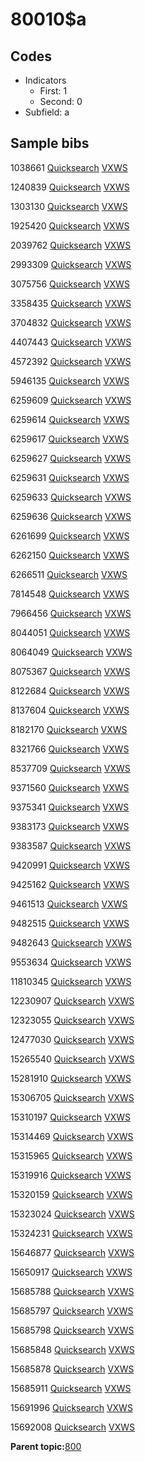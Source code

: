 # 80010$a

## Codes

-   Indicators
    -   First: 1
    -   Second: 0
-   Subfield: a

## Sample bibs

1038661 [Quicksearch](https://search.library.yale.edu/catalog/1038661) [VXWS](http://prodorbis.library.yale.edu:7014/vxws/GetHoldingsService?bibId=1038661)

1240839 [Quicksearch](https://search.library.yale.edu/catalog/1240839) [VXWS](http://prodorbis.library.yale.edu:7014/vxws/GetHoldingsService?bibId=1240839)

1303130 [Quicksearch](https://search.library.yale.edu/catalog/1303130) [VXWS](http://prodorbis.library.yale.edu:7014/vxws/GetHoldingsService?bibId=1303130)

1925420 [Quicksearch](https://search.library.yale.edu/catalog/1925420) [VXWS](http://prodorbis.library.yale.edu:7014/vxws/GetHoldingsService?bibId=1925420)

2039762 [Quicksearch](https://search.library.yale.edu/catalog/2039762) [VXWS](http://prodorbis.library.yale.edu:7014/vxws/GetHoldingsService?bibId=2039762)

2993309 [Quicksearch](https://search.library.yale.edu/catalog/2993309) [VXWS](http://prodorbis.library.yale.edu:7014/vxws/GetHoldingsService?bibId=2993309)

3075756 [Quicksearch](https://search.library.yale.edu/catalog/3075756) [VXWS](http://prodorbis.library.yale.edu:7014/vxws/GetHoldingsService?bibId=3075756)

3358435 [Quicksearch](https://search.library.yale.edu/catalog/3358435) [VXWS](http://prodorbis.library.yale.edu:7014/vxws/GetHoldingsService?bibId=3358435)

3704832 [Quicksearch](https://search.library.yale.edu/catalog/3704832) [VXWS](http://prodorbis.library.yale.edu:7014/vxws/GetHoldingsService?bibId=3704832)

4407443 [Quicksearch](https://search.library.yale.edu/catalog/4407443) [VXWS](http://prodorbis.library.yale.edu:7014/vxws/GetHoldingsService?bibId=4407443)

4572392 [Quicksearch](https://search.library.yale.edu/catalog/4572392) [VXWS](http://prodorbis.library.yale.edu:7014/vxws/GetHoldingsService?bibId=4572392)

5946135 [Quicksearch](https://search.library.yale.edu/catalog/5946135) [VXWS](http://prodorbis.library.yale.edu:7014/vxws/GetHoldingsService?bibId=5946135)

6259609 [Quicksearch](https://search.library.yale.edu/catalog/6259609) [VXWS](http://prodorbis.library.yale.edu:7014/vxws/GetHoldingsService?bibId=6259609)

6259614 [Quicksearch](https://search.library.yale.edu/catalog/6259614) [VXWS](http://prodorbis.library.yale.edu:7014/vxws/GetHoldingsService?bibId=6259614)

6259617 [Quicksearch](https://search.library.yale.edu/catalog/6259617) [VXWS](http://prodorbis.library.yale.edu:7014/vxws/GetHoldingsService?bibId=6259617)

6259627 [Quicksearch](https://search.library.yale.edu/catalog/6259627) [VXWS](http://prodorbis.library.yale.edu:7014/vxws/GetHoldingsService?bibId=6259627)

6259631 [Quicksearch](https://search.library.yale.edu/catalog/6259631) [VXWS](http://prodorbis.library.yale.edu:7014/vxws/GetHoldingsService?bibId=6259631)

6259633 [Quicksearch](https://search.library.yale.edu/catalog/6259633) [VXWS](http://prodorbis.library.yale.edu:7014/vxws/GetHoldingsService?bibId=6259633)

6259636 [Quicksearch](https://search.library.yale.edu/catalog/6259636) [VXWS](http://prodorbis.library.yale.edu:7014/vxws/GetHoldingsService?bibId=6259636)

6261699 [Quicksearch](https://search.library.yale.edu/catalog/6261699) [VXWS](http://prodorbis.library.yale.edu:7014/vxws/GetHoldingsService?bibId=6261699)

6262150 [Quicksearch](https://search.library.yale.edu/catalog/6262150) [VXWS](http://prodorbis.library.yale.edu:7014/vxws/GetHoldingsService?bibId=6262150)

6266511 [Quicksearch](https://search.library.yale.edu/catalog/6266511) [VXWS](http://prodorbis.library.yale.edu:7014/vxws/GetHoldingsService?bibId=6266511)

7814548 [Quicksearch](https://search.library.yale.edu/catalog/7814548) [VXWS](http://prodorbis.library.yale.edu:7014/vxws/GetHoldingsService?bibId=7814548)

7966456 [Quicksearch](https://search.library.yale.edu/catalog/7966456) [VXWS](http://prodorbis.library.yale.edu:7014/vxws/GetHoldingsService?bibId=7966456)

8044051 [Quicksearch](https://search.library.yale.edu/catalog/8044051) [VXWS](http://prodorbis.library.yale.edu:7014/vxws/GetHoldingsService?bibId=8044051)

8064049 [Quicksearch](https://search.library.yale.edu/catalog/8064049) [VXWS](http://prodorbis.library.yale.edu:7014/vxws/GetHoldingsService?bibId=8064049)

8075367 [Quicksearch](https://search.library.yale.edu/catalog/8075367) [VXWS](http://prodorbis.library.yale.edu:7014/vxws/GetHoldingsService?bibId=8075367)

8122684 [Quicksearch](https://search.library.yale.edu/catalog/8122684) [VXWS](http://prodorbis.library.yale.edu:7014/vxws/GetHoldingsService?bibId=8122684)

8137604 [Quicksearch](https://search.library.yale.edu/catalog/8137604) [VXWS](http://prodorbis.library.yale.edu:7014/vxws/GetHoldingsService?bibId=8137604)

8182170 [Quicksearch](https://search.library.yale.edu/catalog/8182170) [VXWS](http://prodorbis.library.yale.edu:7014/vxws/GetHoldingsService?bibId=8182170)

8321766 [Quicksearch](https://search.library.yale.edu/catalog/8321766) [VXWS](http://prodorbis.library.yale.edu:7014/vxws/GetHoldingsService?bibId=8321766)

8537709 [Quicksearch](https://search.library.yale.edu/catalog/8537709) [VXWS](http://prodorbis.library.yale.edu:7014/vxws/GetHoldingsService?bibId=8537709)

9371560 [Quicksearch](https://search.library.yale.edu/catalog/9371560) [VXWS](http://prodorbis.library.yale.edu:7014/vxws/GetHoldingsService?bibId=9371560)

9375341 [Quicksearch](https://search.library.yale.edu/catalog/9375341) [VXWS](http://prodorbis.library.yale.edu:7014/vxws/GetHoldingsService?bibId=9375341)

9383173 [Quicksearch](https://search.library.yale.edu/catalog/9383173) [VXWS](http://prodorbis.library.yale.edu:7014/vxws/GetHoldingsService?bibId=9383173)

9383587 [Quicksearch](https://search.library.yale.edu/catalog/9383587) [VXWS](http://prodorbis.library.yale.edu:7014/vxws/GetHoldingsService?bibId=9383587)

9420991 [Quicksearch](https://search.library.yale.edu/catalog/9420991) [VXWS](http://prodorbis.library.yale.edu:7014/vxws/GetHoldingsService?bibId=9420991)

9425162 [Quicksearch](https://search.library.yale.edu/catalog/9425162) [VXWS](http://prodorbis.library.yale.edu:7014/vxws/GetHoldingsService?bibId=9425162)

9461513 [Quicksearch](https://search.library.yale.edu/catalog/9461513) [VXWS](http://prodorbis.library.yale.edu:7014/vxws/GetHoldingsService?bibId=9461513)

9482515 [Quicksearch](https://search.library.yale.edu/catalog/9482515) [VXWS](http://prodorbis.library.yale.edu:7014/vxws/GetHoldingsService?bibId=9482515)

9482643 [Quicksearch](https://search.library.yale.edu/catalog/9482643) [VXWS](http://prodorbis.library.yale.edu:7014/vxws/GetHoldingsService?bibId=9482643)

9553634 [Quicksearch](https://search.library.yale.edu/catalog/9553634) [VXWS](http://prodorbis.library.yale.edu:7014/vxws/GetHoldingsService?bibId=9553634)

11810345 [Quicksearch](https://search.library.yale.edu/catalog/11810345) [VXWS](http://prodorbis.library.yale.edu:7014/vxws/GetHoldingsService?bibId=11810345)

12230907 [Quicksearch](https://search.library.yale.edu/catalog/12230907) [VXWS](http://prodorbis.library.yale.edu:7014/vxws/GetHoldingsService?bibId=12230907)

12323055 [Quicksearch](https://search.library.yale.edu/catalog/12323055) [VXWS](http://prodorbis.library.yale.edu:7014/vxws/GetHoldingsService?bibId=12323055)

12477030 [Quicksearch](https://search.library.yale.edu/catalog/12477030) [VXWS](http://prodorbis.library.yale.edu:7014/vxws/GetHoldingsService?bibId=12477030)

15265540 [Quicksearch](https://search.library.yale.edu/catalog/15265540) [VXWS](http://prodorbis.library.yale.edu:7014/vxws/GetHoldingsService?bibId=15265540)

15281910 [Quicksearch](https://search.library.yale.edu/catalog/15281910) [VXWS](http://prodorbis.library.yale.edu:7014/vxws/GetHoldingsService?bibId=15281910)

15306705 [Quicksearch](https://search.library.yale.edu/catalog/15306705) [VXWS](http://prodorbis.library.yale.edu:7014/vxws/GetHoldingsService?bibId=15306705)

15310197 [Quicksearch](https://search.library.yale.edu/catalog/15310197) [VXWS](http://prodorbis.library.yale.edu:7014/vxws/GetHoldingsService?bibId=15310197)

15314469 [Quicksearch](https://search.library.yale.edu/catalog/15314469) [VXWS](http://prodorbis.library.yale.edu:7014/vxws/GetHoldingsService?bibId=15314469)

15315965 [Quicksearch](https://search.library.yale.edu/catalog/15315965) [VXWS](http://prodorbis.library.yale.edu:7014/vxws/GetHoldingsService?bibId=15315965)

15319916 [Quicksearch](https://search.library.yale.edu/catalog/15319916) [VXWS](http://prodorbis.library.yale.edu:7014/vxws/GetHoldingsService?bibId=15319916)

15320159 [Quicksearch](https://search.library.yale.edu/catalog/15320159) [VXWS](http://prodorbis.library.yale.edu:7014/vxws/GetHoldingsService?bibId=15320159)

15323024 [Quicksearch](https://search.library.yale.edu/catalog/15323024) [VXWS](http://prodorbis.library.yale.edu:7014/vxws/GetHoldingsService?bibId=15323024)

15324231 [Quicksearch](https://search.library.yale.edu/catalog/15324231) [VXWS](http://prodorbis.library.yale.edu:7014/vxws/GetHoldingsService?bibId=15324231)

15646877 [Quicksearch](https://search.library.yale.edu/catalog/15646877) [VXWS](http://prodorbis.library.yale.edu:7014/vxws/GetHoldingsService?bibId=15646877)

15650917 [Quicksearch](https://search.library.yale.edu/catalog/15650917) [VXWS](http://prodorbis.library.yale.edu:7014/vxws/GetHoldingsService?bibId=15650917)

15685788 [Quicksearch](https://search.library.yale.edu/catalog/15685788) [VXWS](http://prodorbis.library.yale.edu:7014/vxws/GetHoldingsService?bibId=15685788)

15685797 [Quicksearch](https://search.library.yale.edu/catalog/15685797) [VXWS](http://prodorbis.library.yale.edu:7014/vxws/GetHoldingsService?bibId=15685797)

15685798 [Quicksearch](https://search.library.yale.edu/catalog/15685798) [VXWS](http://prodorbis.library.yale.edu:7014/vxws/GetHoldingsService?bibId=15685798)

15685848 [Quicksearch](https://search.library.yale.edu/catalog/15685848) [VXWS](http://prodorbis.library.yale.edu:7014/vxws/GetHoldingsService?bibId=15685848)

15685878 [Quicksearch](https://search.library.yale.edu/catalog/15685878) [VXWS](http://prodorbis.library.yale.edu:7014/vxws/GetHoldingsService?bibId=15685878)

15685911 [Quicksearch](https://search.library.yale.edu/catalog/15685911) [VXWS](http://prodorbis.library.yale.edu:7014/vxws/GetHoldingsService?bibId=15685911)

15691996 [Quicksearch](https://search.library.yale.edu/catalog/15691996) [VXWS](http://prodorbis.library.yale.edu:7014/vxws/GetHoldingsService?bibId=15691996)

15692008 [Quicksearch](https://search.library.yale.edu/catalog/15692008) [VXWS](http://prodorbis.library.yale.edu:7014/vxws/GetHoldingsService?bibId=15692008)

**Parent topic:**[800](../../tags/800/800.md)


